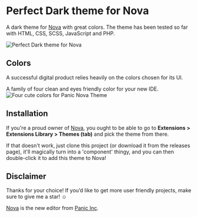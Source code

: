 # Perfect Dark theme for Nova

A dark theme for [Nova](https://nova.app/) with great colors. The theme has been tested so far with HTML, CSS, SCSS, JavaScript and PHP.

![Perfect Dark theme for Nova](https://github.com/PerfectoWeb/PerfectDark-Nova-Theme/raw/master/example_preview.png)

## Colors
A successful digital product relies heavily on the colors chosen for its UI.

A family of four clean and eyes friendly color for your new IDE.
![Four cute colors for Panic Nova Theme](https://github.com/PerfectoWeb/PerfectDark-Nova-Theme/raw/master/example_colors.png)

## Installation

If you're a proud owner of [Nova](https://panic.com/nova), you ought to be able to go to **Extensions > Extensions Library > Themes (tab)** and pick the theme from there.

If that doesn't work, just clone this project (or download it from the releases page), it'll magically turn into a 'component' thingy, and you can then double-click it to add this theme to Nova!

## Disclaimer

Thanks for your choice!
If you’d like to get more user friendly projects, make sure to give me a star! ☺️

[Nova](https://panic.com/nova) is the new editor from [Panic Inc](https://panic.com).
